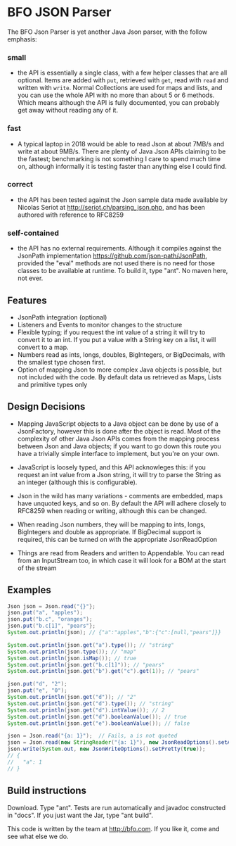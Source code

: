 # BFO JSON Parser

The BFO Json Parser is yet another Java Json parser, with the follow emphasis:

### small
* the API is essentially a single class, with a few helper classes that are all optional. Items are added with `put`, retrieved with `get`, read with `read` and written with `write`. Normal Collections are used for maps and lists, and you can use the whole API with no more than about 5 or 6 methods. Which means although the API is fully documented, you can probably get away without reading any of it.

### fast
* A typical laptop in 2018 would be able to read Json at about 7MB/s and write at about 9MB/s. There are plenty of Java Json APIs claiming to be the fastest; benchmarking is not something I care to spend much time on, although informally it is testing faster than anything else I could find.

### correct
* the API has been tested against the Json sample data made available by Nicolas Seriot at http://seriot.ch/parsing_json.php, and has been authored with reference to RFC8259

### self-contained
* the API has no external requirements. Although it compiles against the JsonPath implementation https://github.com/json-path/JsonPath, provided the "eval" methods are not used there is no need for those classes to be available at runtime. To build it, type "ant". No maven here, not ever.

## Features
* JsonPath integration (optional)
* Listeners and Events to monitor changes to the structure
* Flexible typing; if you request the int value of a string it will try to convert it to an int. If you put a value with a String key on a list, it will convert to a map.
* Numbers read as ints, longs, doubles, BigIntegers, or BigDecimals, with the smallest type chosen first.
* Option of mapping Json to more complex Java objects is possible, but not included with the code. By default data us retrieved as  Maps, Lists and primitive types only

 
## Design Decisions

* Mapping JavaScript objects to a Java object can be done by use of a JsonFactory, however this is done after the object is read. Most of the complexity of other Java Json APIs comes from the mapping process between Json and Java objects; if you want to go down this route you have a trivially simple interface to implement, but you're on your own.
   
* JavaScript is loosely typed, and this API acknowleges this: if you request an int value from a Json string, it will try to parse the String as an integer (although this is configurable).

* Json in the wild has many variations - comments are embedded, maps have unquoted keys, and so on. By default the API will adhere closely to RFC8259 when reading or writing, although this can be changed.

* When reading Json numbers, they will be mapping to ints, longs, BigIntegers and double as appropriate. If BigDecimal support is required, this can be turned on with the appropriate JsonReadOption

* Things are read from Readers and written to Appendable. You can read from an InputStream too, in which case it will look for a BOM at the start of the stream

## Examples
```java
Json json = Json.read("{}"};
json.put("a", "apples");
json.put("b.c", "oranges");
json.put("b.c[1]", "pears"};
System.out.println(json); // {"a":"apples","b":{"c":[null,"pears"]}}

System.out.println(json.get("a").type()); // "string"
System.out.println(json.type()); // "map"
System.out.println(json.isMap()); // true
System.out.println(json.get("b.c[1]")); // "pears"
System.out.println(json.get("b").get("c").get(1)); // "pears"

json.put("d", "2");
json.put("e", "0");
System.out.println(json.get("d")); // "2"
System.out.println(json.get("d").type()); // "string"
System.out.println(json.get("d").intValue()); // 2
System.out.println(json.get("d").booleanValue()); // true
System.out.println(json.get("e").booleanValue()); // false

json = Json.read("{a: 1}");  // Fails, a is not quoted
json = Json.read(new StringReader("{a: 1}"), new JsonReadOptions().setAllowUnquotedKey(true)); // OK
json.write(System.out, new JsonWriteOptions().setPretty(true));
// {
//   "a": 1
// }
```

## Build instructions
Download. Type "ant". Tests are run automatically and javadoc constructed in "docs". If you just want the Jar, type "ant build".

This code is written by the team at http://bfo.com. If you like it, come and see what else we do.

